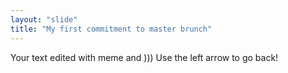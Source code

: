 ```yaml
---
layout: "slide"
title: "My first commitment to master brunch"
---
```

Your text edited with meme and )))
Use the left arrow to go back!
